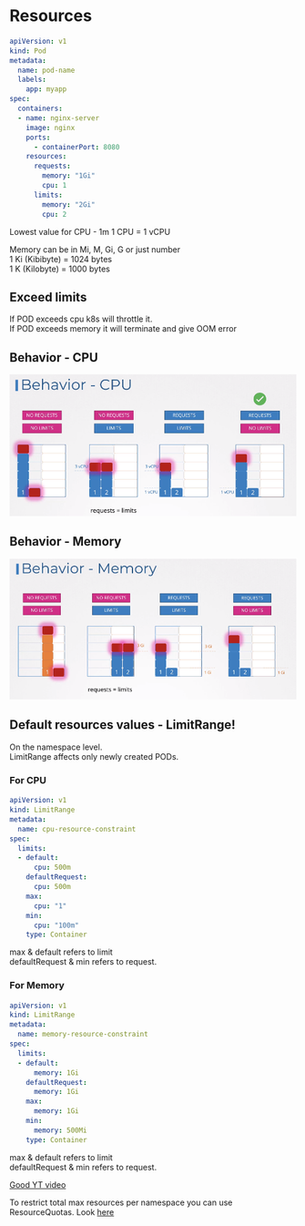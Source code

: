 # Resources

```yaml
apiVersion: v1
kind: Pod
metadata:
  name: pod-name
  labels:
    app: myapp
spec:
  containers:
  - name: nginx-server
    image: nginx
    ports:
      - containerPort: 8080
    resources:
      requests:
        memory: "1Gi"
        cpu: 1
      limits:
        memory: "2Gi"
        cpu: 2
```

Lowest value for CPU - 1m
1 CPU = 1 vCPU

Memory can be in Mi, M, Gi, G or just number  
1 Ki (Kibibyte) = 1024 bytes  
1 K (Kilobyte) = 1000 bytes  


## Exceed limits
If POD exceeds cpu k8s will throttle it.  
If POD exceeds memory it will terminate and give OOM error

## Behavior - CPU
![Behavior - CPU](../images/10_behavior-cpu.png)

## Behavior - Memory
![Behavior - Memory](../images/10_behavior-memory.png)

## Default resources values - LimitRange!

On the namespace level.  
LimitRange affects only newly created PODs.


### For CPU

```yaml
apiVersion: v1
kind: LimitRange
metadata:
  name: cpu-resource-constraint
spec:
  limits:
  - default:
      cpu: 500m
    defaultRequest:
      cpu: 500m
    max:
      cpu: "1"
    min:
      cpu: "100m"
    type: Container
```
max & default refers to limit  
defaultRequest & min refers to request.

### For Memory

```yaml
apiVersion: v1
kind: LimitRange
metadata:
  name: memory-resource-constraint
spec:
  limits:
  - default:
      memory: 1Gi
    defaultRequest:
      memory: 1Gi
    max:
      memory: 1Gi
    min:
      memory: 500Mi
    type: Container
```
max & default refers to limit  
defaultRequest & min refers to request.

[Good YT video](https://youtu.be/xjpHggHKm78)

To restrict total max resources per namespace you can use ResourceQuotas. Look [here](../02_Core_Concepts/06_namespaces_quotas.md)
